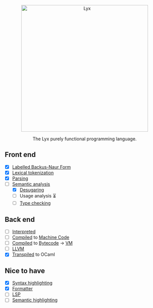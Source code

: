 <!--
SPDX-FileCopyrightText: 2025 Aljebriq <143266740+aljebriq@users.noreply.github.com>

SPDX-License-Identifier: CC-BY-SA-4.0
-->

<div align="center">
  <br />
  <picture>
    <source media="(prefers-color-scheme: light)" srcset="https://raw.githubusercontent.com/lyxlang/.github/main/media/brand-dark.png">
    <img src="https://raw.githubusercontent.com/lyxlang/.github/main/media/brand-light.png" alt="Lyx" width="400">
  </picture>
  <p align="center">
    The Lyx purely functional programming language.
  </p>
</div>

## Front end

- [x] [Labelled Backus-Naur Form](https://bnfc.readthedocs.io/en/latest/lbnf.html)
- [x] [Lexical tokenization](https://en.wikipedia.org/wiki/Lexical_analysis)
- [x] [Parsing](https://en.wikipedia.org/wiki/Parsing)
- [ ] [Semantic analysis](<https://en.wikipedia.org/wiki/Semantic_analysis_(compilers)>)
  - [x] [Desugaring](https://en.wikipedia.org/wiki/Syntactic_sugar)
  - [ ] Usage analysis :hourglass_flowing_sand:
  - [ ] [Type checking](https://en.wikipedia.org/wiki/Type_system#Type_checking)

## Back end

- [ ] [Interpreted](<https://en.wikipedia.org/wiki/Interpreter_(computing)>)
- [ ] [Compiled](https://en.wikipedia.org/wiki/Compiler) to [Machine Code](https://en.wikipedia.org/wiki/Machine_code)
- [ ] [Compiled](https://en.wikipedia.org/wiki/Compiler) to [Bytecode](https://en.wikipedia.org/wiki/Bytecode) → [VM](https://en.wikipedia.org/wiki/Virtual_machine#Process_virtual_machines)
- [ ] [LLVM](https://llvm.org/)
- [x] [Transpiled](https://en.wikipedia.org/wiki/Source-to-source_compiler) to OCaml

## Nice to have

- [x] [Syntax highlighting](https://en.wikipedia.org/wiki/Syntax_highlighting)
- [x] [Formatter](https://yorickpeterse.com/articles/how-to-write-a-code-formatter/)
- [ ] [LSP](https://microsoft.github.io/language-server-protocol/)
- [ ] [Semantic highlighting](https://code.visualstudio.com/api/language-extensions/semantic-highlight-guide)
